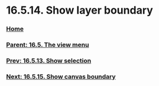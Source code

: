 # 16.5.14. Show layer boundary

### [Home](./00-home.md)
### [Parent: 16.5. The view menu](./16-05-00-the-view-menu.md)
### [Prev: 16.5.13. Show selection](./16-05-13-show-selection.md)
### [Next: 16.5.15. Show canvas boundary](./16-05-15-show-canvas-boundary.md)
